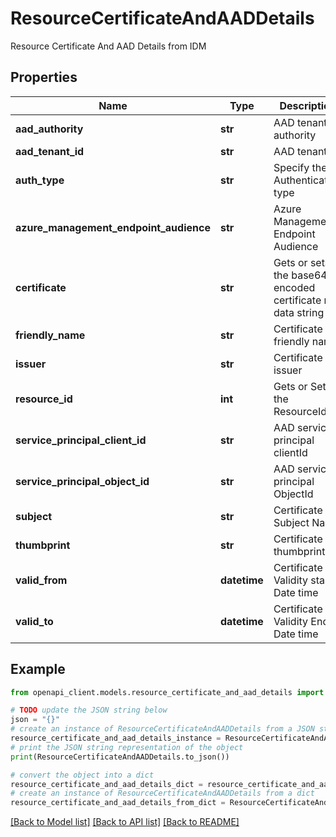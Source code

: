 # ResourceCertificateAndAADDetails

Resource Certificate And AAD Details from IDM

## Properties

Name | Type | Description | Notes
------------ | ------------- | ------------- | -------------
**aad_authority** | **str** | AAD tenant authority | 
**aad_tenant_id** | **str** | AAD tenant Id | 
**auth_type** | **str** | Specify the Authentication type | [optional] 
**azure_management_endpoint_audience** | **str** | Azure Management Endpoint Audience | 
**certificate** | **str** | Gets or sets the base64 encoded certificate raw data string | 
**friendly_name** | **str** | Certificate friendly name | 
**issuer** | **str** | Certificate issuer | 
**resource_id** | **int** | Gets or Sets the ResourceId | 
**service_principal_client_id** | **str** | AAD service principal clientId | 
**service_principal_object_id** | **str** | AAD service principal ObjectId | 
**subject** | **str** | Certificate Subject Name | 
**thumbprint** | **str** | Certificate thumbprint | 
**valid_from** | **datetime** | Certificate Validity start Date time | 
**valid_to** | **datetime** | Certificate Validity End Date time | 

## Example

```python
from openapi_client.models.resource_certificate_and_aad_details import ResourceCertificateAndAADDetails

# TODO update the JSON string below
json = "{}"
# create an instance of ResourceCertificateAndAADDetails from a JSON string
resource_certificate_and_aad_details_instance = ResourceCertificateAndAADDetails.from_json(json)
# print the JSON string representation of the object
print(ResourceCertificateAndAADDetails.to_json())

# convert the object into a dict
resource_certificate_and_aad_details_dict = resource_certificate_and_aad_details_instance.to_dict()
# create an instance of ResourceCertificateAndAADDetails from a dict
resource_certificate_and_aad_details_from_dict = ResourceCertificateAndAADDetails.from_dict(resource_certificate_and_aad_details_dict)
```
[[Back to Model list]](../README.md#documentation-for-models) [[Back to API list]](../README.md#documentation-for-api-endpoints) [[Back to README]](../README.md)


